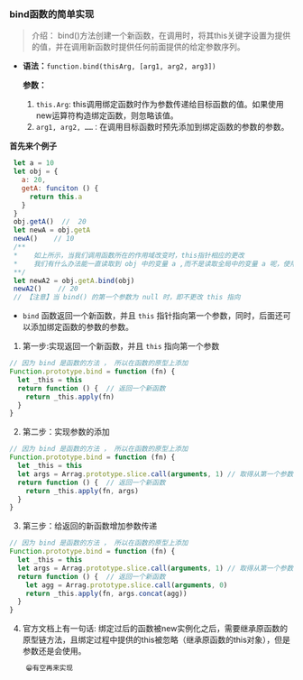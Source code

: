 ### bind函数的简单实现
>介绍： bind()方法创建一个新函数，在调用时，将其this关键字设置为提供的值，并在调用新函数时提供任何前面提供的给定参数序列。
- **语法：**`function.bind(thisArg, [arg1, arg2, arg3])`
  
  **参数：** 
  1. `this.Arg`: this调用绑定函数时作为参数传递给目标函数的值。如果使用new运算符构造绑定函数，则忽略该值。
  2. `arg1, arg2, ……：`在调用目标函数时预先添加到绑定函数的参数的参数。


 **首先来个例子**
 ```javascript
  let a = 10
  let obj = {
    a: 20,
    getA: funciton () {
      return this.a
    }
  }
  obj.getA()  //  20
  let newA = obj.getA
  newA()    // 10
  /**
  *    如上所示，当我们调用函数所在的作用域改变时，this指针相应的更改
  *    我们有什么办法能一直读取到 obj 中的变量 a ,而不是读取全局中的变量 a 呢，使用bind()方法即可
  **/
  let newA2 = obj.getA.bind(obj)
  newA2()    // 20
  // 【注意】当 bind() 的第一个参数为 null 时，即不更改 this 指向
 ```

- `bind` 函数返回一个新函数，并且 `this` 指针指向第一个参数，同时，后面还可以添加绑定函数的参数的参数。

1. 第一步:实现返回一个新函数，并且 `this` 指向第一个参数

```javascript
// 因为 bind 是函数的方法 ， 所以在函数的原型上添加
Function.prototype.bind = function (fn) {
  let _this = this  
  return function () {  // 返回一个新函数
    return _this.apply(fn)
  }
}
```

2. 第二步：实现参数的添加

```javascript
// 因为 bind 是函数的方法 ， 所以在函数的原型上添加
Function.prototype.bind = function (fn) {
  let _this = this
  let args = Arrag.prototype.slice.call(arguments, 1) // 取得从第一个参数至最后一个参数组成的数组
  return function () {  // 返回一个新函数
    return _this.apply(fn, args)
  }
}
```

3. 第三步：给返回的新函数增加参数传递

```javascript
// 因为 bind 是函数的方法 ， 所以在函数的原型上添加
Function.prototype.bind = function (fn) {
  let _this = this
  let args = Arrag.prototype.slice.call(arguments, 1) // 取得从第一个参数至最后一个参数组成的数组
  return function () {  // 返回一个新函数
    let agg = Arrag.prototype.slice.call(arguments, 0)
    return _this.apply(fn, args.concat(agg))
  }
}
```

4. 官方文档上有一句话: 绑定过后的函数被new实例化之后，需要继承原函数的原型链方法，且绑定过程中提供的this被忽略（继承原函数的this对象），但是参数还是会使用。

```javascript
    😁有空再来实现
```
